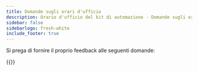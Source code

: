 ```yaml
---
title: Domande sugli orari d'ufficio
description: Orario d'ufficio del kit di automazione - Domande sugli orari d'ufficio
sidebar: false
sidebarlogo: fresh-white
include_footer: true
---
```

Si prega di fornire il proprio feedback alle seguenti domande:

{{<questions showNavigationButtons=false >}}
